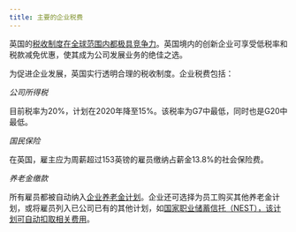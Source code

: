 ```yaml
---
title: 主要的企业税费
---
```


英国的[税收制度在全球范围内都极具竞争力](https://www.gov.uk/government/publications/why-overseas-companies-should-set-up-in-the-uk/why-overseas-companies-should-set-up-in-the-uk#tax-in-the-uk)。英国境内的创新企业可享受低税率和税款减免优惠，使其成为公司发展业务的绝佳之选。

为促进企业发展，英国实行透明合理的税收制度。企业税费包括：

*公司所得税*

目前税率为20%，计划在2020年降至15%。该税率为G7中最低，同时也是G20中最低。 

*国民保险*

在英国，雇主应为周薪超过153英镑的雇员缴纳占薪金13.8%的社会保险费。 

*养老金缴款*

所有雇员都被自动纳入[企业养老金计划](https://www.gov.uk/workplace-pensions/about-workplace-pensions)。企业还可选择为员工购买其他养老金计划，或将雇员列入已公司已有的其他计划，如[国家职业储蓄信托（NEST），该计划可自动扣取相关费用](http://www.nestpensions.org.uk/schemeweb/NestWeb/public/employers/contents/what-employers-need-to-do.html)。